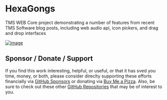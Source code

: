 # HexaGongs
 TMS WEB Core project demonstrating a number of features from recent TMS Software blog posts, including web audio api, icon pickers, and drag and drop interfaces

[![image](https://github.com/500Foods/HexaGongs/assets/41052272/5ce6978d-7ec8-428c-b584-f3d5c421d0a3)](https://www.hexagongs.com)

## Sponsor / Donate / Support
If you find this work interesting, helpful, or useful, or that it has sved you time, money, or both, please consider direclty supporting these efforts financially via [GitHub Sponsors](https://github.com/sponsors/500Foods) or donating via [Buy Me a Pizza](https://www.buymeacoffee.com/andrewsimard500). Also, be sure to check out these other [GitHub Repositories](https://github.com/500Foods?tab=repositories&q=&sort=stargazers) that may be of interest to you.
